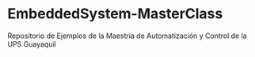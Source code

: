 # EmbeddedSystem-MasterClass
Repositorio de Ejemplos de la Maestria de Automatización y Control de la UPS Guayaquil
